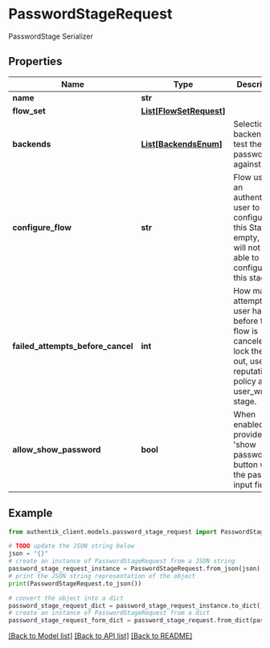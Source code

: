 # PasswordStageRequest

PasswordStage Serializer

## Properties

Name | Type | Description | Notes
------------ | ------------- | ------------- | -------------
**name** | **str** |  | 
**flow_set** | [**List[FlowSetRequest]**](FlowSetRequest.md) |  | [optional] 
**backends** | [**List[BackendsEnum]**](BackendsEnum.md) | Selection of backends to test the password against. | 
**configure_flow** | **str** | Flow used by an authenticated user to configure this Stage. If empty, user will not be able to configure this stage. | [optional] 
**failed_attempts_before_cancel** | **int** | How many attempts a user has before the flow is canceled. To lock the user out, use a reputation policy and a user_write stage. | [optional] 
**allow_show_password** | **bool** | When enabled, provides a &#39;show password&#39; button with the password input field. | [optional] 

## Example

```python
from authentik_client.models.password_stage_request import PasswordStageRequest

# TODO update the JSON string below
json = "{}"
# create an instance of PasswordStageRequest from a JSON string
password_stage_request_instance = PasswordStageRequest.from_json(json)
# print the JSON string representation of the object
print(PasswordStageRequest.to_json())

# convert the object into a dict
password_stage_request_dict = password_stage_request_instance.to_dict()
# create an instance of PasswordStageRequest from a dict
password_stage_request_form_dict = password_stage_request.from_dict(password_stage_request_dict)
```
[[Back to Model list]](../README.md#documentation-for-models) [[Back to API list]](../README.md#documentation-for-api-endpoints) [[Back to README]](../README.md)


